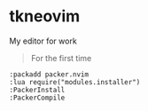 # tkneovim
My editor for work

> For the first time
```
:packadd packer.nvim
:lua require("modules.installer")
:PackerInstall
:PackerCompile
```
